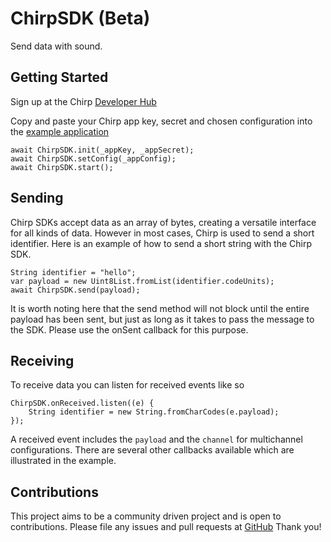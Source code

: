 # ChirpSDK (Beta)

Send data with sound.

## Getting Started

Sign up at the Chirp [Developer Hub](https://developers.chirp.io/sign-up)

Copy and paste your Chirp app key, secret and chosen configuration into the
[example application](https://github.com/chirp/chirp-connect-flutter/tree/master/chirpsdk/example)

    await ChirpSDK.init(_appKey, _appSecret);
    await ChirpSDK.setConfig(_appConfig);
    await ChirpSDK.start();

## Sending

Chirp SDKs accept data as an array of bytes, creating a versatile interface for all kinds of data.
However in most cases, Chirp is used to send a short identifier. Here is an example of how to send
a short string with the Chirp SDK.

    String identifier = "hello";
    var payload = new Uint8List.fromList(identifier.codeUnits);
    await ChirpSDK.send(payload);

It is worth noting here that the send method will not block until the entire payload has been sent,
but just as long as it takes to pass the message to the SDK. Please use the onSent callback for this
purpose.

## Receiving

To receive data you can listen for received events like so

    ChirpSDK.onReceived.listen((e) {
        String identifier = new String.fromCharCodes(e.payload);
    });

A received event includes the `payload` and the `channel` for multichannel configurations.
There are several other callbacks available which are illustrated in the example.

## Contributions

This project aims to be a community driven project and is open to contributions.
Please file any issues and pull requests at [GitHub](https://github.com/chirp/chirp-connect-flutter)
Thank you!
